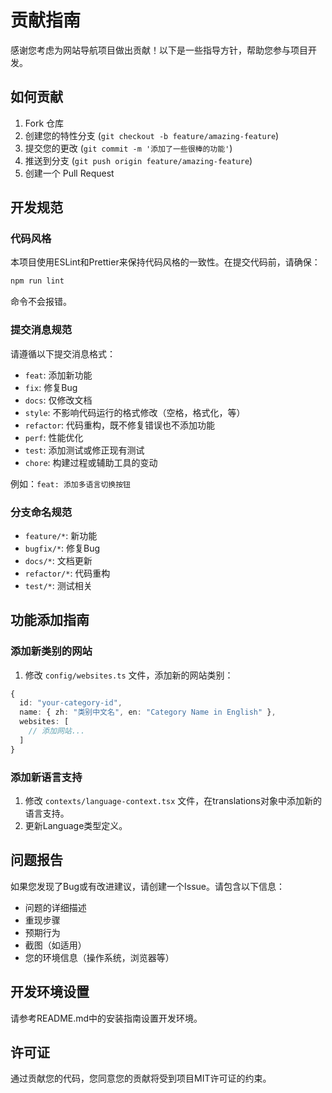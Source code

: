 # 贡献指南

感谢您考虑为网站导航项目做出贡献！以下是一些指导方针，帮助您参与项目开发。

## 如何贡献

1. Fork 仓库
2. 创建您的特性分支 (`git checkout -b feature/amazing-feature`)
3. 提交您的更改 (`git commit -m '添加了一些很棒的功能'`)
4. 推送到分支 (`git push origin feature/amazing-feature`)
5. 创建一个 Pull Request

## 开发规范

### 代码风格

本项目使用ESLint和Prettier来保持代码风格的一致性。在提交代码前，请确保：

```bash
npm run lint
```

命令不会报错。

### 提交消息规范

请遵循以下提交消息格式：

- `feat`: 添加新功能
- `fix`: 修复Bug
- `docs`: 仅修改文档
- `style`: 不影响代码运行的格式修改（空格，格式化，等）
- `refactor`: 代码重构，既不修复错误也不添加功能
- `perf`: 性能优化
- `test`: 添加测试或修正现有测试
- `chore`: 构建过程或辅助工具的变动

例如：`feat: 添加多语言切换按钮`

### 分支命名规范

- `feature/*`: 新功能
- `bugfix/*`: 修复Bug
- `docs/*`: 文档更新
- `refactor/*`: 代码重构
- `test/*`: 测试相关

## 功能添加指南

### 添加新类别的网站

1. 修改 `config/websites.ts` 文件，添加新的网站类别：

```typescript
{
  id: "your-category-id",
  name: { zh: "类别中文名", en: "Category Name in English" },
  websites: [
    // 添加网站...
  ]
}
```

### 添加新语言支持

1. 修改 `contexts/language-context.tsx` 文件，在translations对象中添加新的语言支持。
2. 更新Language类型定义。

## 问题报告

如果您发现了Bug或有改进建议，请创建一个Issue。请包含以下信息：

- 问题的详细描述
- 重现步骤
- 预期行为
- 截图（如适用）
- 您的环境信息（操作系统，浏览器等）

## 开发环境设置

请参考README.md中的安装指南设置开发环境。

## 许可证

通过贡献您的代码，您同意您的贡献将受到项目MIT许可证的约束。